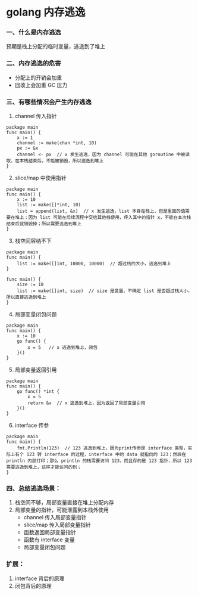 # golang 内存逃逸

### 一、什么是内存逃逸
预期是栈上分配的临时变量，逃逸到了堆上

### 二、内存逃逸的危害
- 分配上的开销会加重
- 回收上会加重 GC 压力

### 三、有哪些情况会产生内存逃逸
1. channel 传入指针
```golang
package main
func main() {
    x := 1
    channel := make(chan *int, 10)
    px := &x
    channel <- px  // x 发生逃逸，因为 channel 可能在其他 goroutine 中被读取，在本栈结束后，不能被销毁，所以逃逸到堆上
}
```

2. slice/map 中使用指针
```golang
package main
func main() {
    x := 10
    list := make([]*int, 10)
    list = append(list, &x)  // x 发生逃逸，list 本身在栈上，但是里面的值需要在堆上；因为 list 可能在后续流程中交给其他栈使用，传入其中的指针 x，不能在本次栈结束后就销毁掉；所以需要逃逸到堆上
}
```

3. 栈空间容纳不下
```golang
package main
func main() {
    list := make([]int, 10000, 10000)  // 超过栈的大小，逃逸到堆上
}

func main() {
    size := 10
    list := make([]int, size)  // size 是变量，不确定 list 是否超过栈大小，所以直接逃逸到堆上
}
```

4. 局部变量闭包问题
```golang
package main
func main() {
    x := 10
    go func() {
        x = 5   // x 逃逸到堆上，闭包
    }()
}
```

5. 局部变量返回引用
```golang
package main
func main() {
    go func() *int {
        x = 5   
        return &x  // x 逃逸到堆上，因为返回了局部变量引用
    }()
}
```

6. interface 传参
```golang
package main
func main() {
    fmt.Println(123)  // 123 逃逸到堆上，因为print传参是 interface 类型，实际上有个 123 转 interface 的过程，interface 中的 data 就指向的 123；然后在 println 内部打印；那么 println 的栈需要访问 123，而且存的是 123 指针，所以 123 需要逃逸到堆上，这样才能访问的到；
}
```

### 四、总结逃逸场景：
1. 栈空间不够，局部变量直接在堆上分配内存
2. 局部变量的指针，可能泄露到本栈外使用
   - channel 传入局部变量指针
   - slice/map 传入局部变量指针
   - 函数返回局部变量指针
   - 函数有 interface 变量
   - 局部变量闭包问题

### 扩展：
1. interface 背后的原理
2. 闭包背后的原理